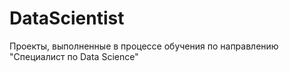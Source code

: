 # DataScientist
Проекты, выполненные в процессе обучения по направлению "Специалист по Data Science"
